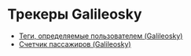 # Трекеры Galileosky

- [Теги, определяемые пользователем (Galileosky)](galileosky/galileosky.md)
- [Счетчик пассажиров (Galileosky)](galileosky/galileosky.md)